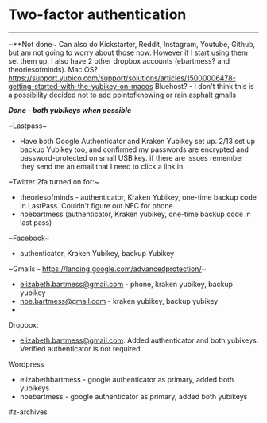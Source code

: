 # Two-factor authentication

---------
~**Not done~
Can also do Kickstarter, Reddit, Instagram, Youtube, Github, but am not going to worry about those now. However if I start using them set them up. I also have 2 other dropbox accounts (ebartmess? and theoriesofminds).
Mac OS? https://support.yubico.com/support/solutions/articles/15000006478-getting-started-with-the-yubikey-on-macos
Bluehost? - I don't think this is a possibility
decided not to add pointofknowing or rain.asphalt gmails

**_Done - both yubikeys when possible_**

~Lastpass~ 
* Have both Google Authenticator and Kraken Yubikey set up. 2/13 set up backup Yubikey too, and confirmed my passwords are encrypted and password-protected on small USB key. if there are issues remember they send me an email that I need to click a link in. 

~Twitter 2fa turned on for:~
* theoriesofminds - authenticator, Kraken Yubikey, one-time backup code in LastPass. Couldn't figure out NFC for phone.
* noebartmess (authenticator, Kraken yubikey, one-time backup code in last pass)

~Facebook~
* authenticator, Kraken Yubikey, backup Yubikey

~Gmails - https://landing.google.com/advancedprotection/~
* elizabeth.bartmess@gmail.com - phone, kraken yubikey, backup yubikey
* noe.bartmess@gmail.com - kraken yubikey, backup yubikey
* 

Dropbox: 
* elizabeth.bartmess@gmail.com. Added authenticator and both yubikeys. Verified authenticator is not required. 

Wordpress
* elizabethbartmess - google authenticator as primary, added both yubikeys
* noebartmess - google authenticator as primary, added both yubikeys


#z-archives